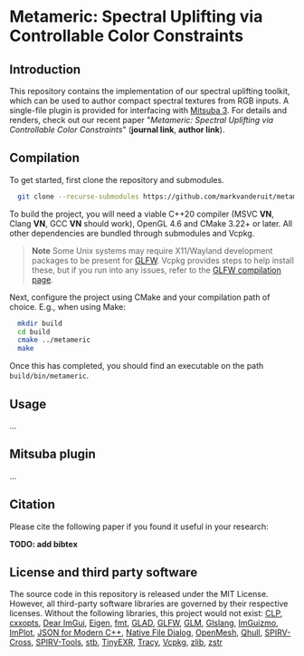 # Metameric: Spectral Uplifting via Controllable Color Constraints

## Introduction

This repository contains the implementation of our spectral uplifting toolkit, which can be used to author compact spectral textures from RGB inputs. A single-file plugin is provided for interfacing with [Mitsuba 3](https://github.com/mitsuba-renderer/mitsuba3). For details and renders, check out our recent paper "*Metameric: Spectral Uplifting via Controllable Color Constraints*" (**journal link**, **author link**).

## Compilation

To get started, first clone the repository and submodules.

```bash
  git clone --recurse-submodules https://github.com/markvanderuit/metameric
```

To build the project, you will need a viable C++20 compiler (MSVC **VN**, Clang **VN**, GCC **VN** should work), OpenGL 4.6 and CMake 3.22+ or later. All other dependencies are bundled through submodules and Vcpkg.

> **Note** 
> Some Unix systems may require X11/Wayland development packages to be present for [GLFW](https://www.glfw.org). Vcpkg provides steps to help install these, but if you run into any issues, refer to the [GLFW compilation page](https://www.glfw.org/docs/3.3/compile.html).

Next, configure the project using CMake and your compilation path of choice. E.g., when using Make:

```bash
  mkdir build
  cd build
  cmake ../metameric
  make
```

Once this has completed, you should find an executable on the path `build/bin/metameric`.

## Usage

...

## Mitsuba plugin

...

## Citation

Please cite the following paper if you found it useful in your research:

**TODO: add bibtex**

## License and third party software

The source code in this repository is released under the MIT License. 
However, all third-party software libraries are governed by their respective licenses.
Without the following libraries, this project would not exist:
[CLP](https://github.com/coin-or/Clp), 
[cxxopts](https://github.com/jarro2783/cxxopts),
[Dear ImGui](https://github.com/ocornut/imgui),
[Eigen](https://eigen.tuxfamily.org/index.php?title=Main_Page), 
[fmt](https://github.com/fmtlib/fmt), 
[GLAD](https://glad.dav1d.de/),
[GLFW](https://www.glfw.org/),
[GLM](https://glm.g-truc.net/0.9.9/),
[Glslang](https://github.com/KhronosGroup/glslang), 
[ImGuizmo](https://github.com/CedricGuillemet/ImGuizmo), 
[ImPlot](https://github.com/epezent/implot),
[JSON for Modern C++](https://github.com/nlohmann/json),
[Native File Dialog](https://github.com/mlabbe/nativefiledialog), 
[OpenMesh](https://openmesh.org),
[Qhull](http://www.qhull.org/),
[SPIRV-Cross](https://github.com/KhronosGroup/SPIRV-Cross), 
[SPIRV-Tools](https://github.com/KhronosGroup/SPIRV-Tools), 
[stb](https://github.com/nothings/stb),
[TinyEXR](https://github.com/syoyo/tinyexr),
[Tracy](https://github.com/wolfpld/tracy),
[Vcpkg](https://github.com/microsoft/vcpkg),
[zlib](https://zlib.net/),
[zstr](https://github.com/mateidavid/zstr)